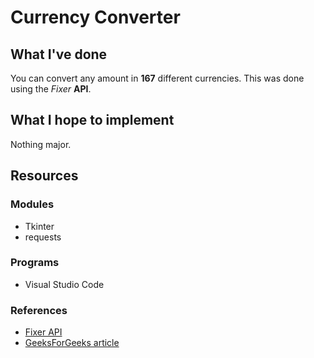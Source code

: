 # Currency Converter

## What I've done
You can convert any amount in **167** different currencies. This was done using the *Fixer* **API**.

## What I hope to implement
Nothing major.

## Resources
### Modules
* Tkinter
* requests

### Programs
* Visual Studio Code

### References
* [Fixer API](https://fixer.io/)
* [GeeksForGeeks article](https://www.geeksforgeeks.org/currency-converter-in-python/)
